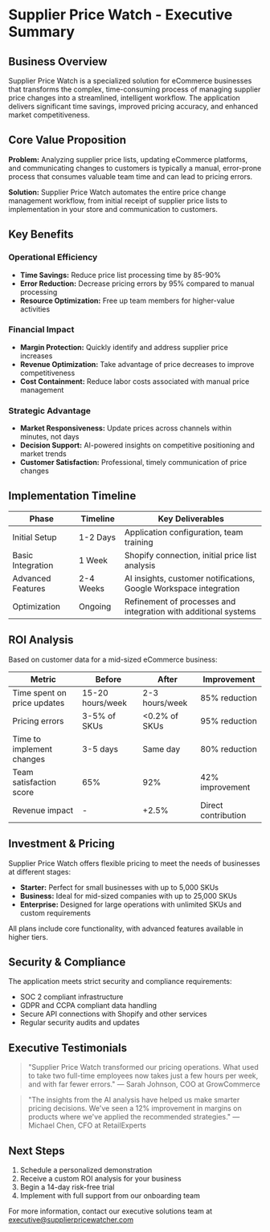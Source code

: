 
# Supplier Price Watch - Executive Summary

## Business Overview

Supplier Price Watch is a specialized solution for eCommerce businesses that transforms the complex, time-consuming process of managing supplier price changes into a streamlined, intelligent workflow. The application delivers significant time savings, improved pricing accuracy, and enhanced market competitiveness.

## Core Value Proposition

**Problem:** Analyzing supplier price lists, updating eCommerce platforms, and communicating changes to customers is typically a manual, error-prone process that consumes valuable team time and can lead to pricing errors.

**Solution:** Supplier Price Watch automates the entire price change management workflow, from initial receipt of supplier price lists to implementation in your store and communication to customers.

## Key Benefits

### Operational Efficiency
- **Time Savings:** Reduce price list processing time by 85-90%
- **Error Reduction:** Decrease pricing errors by 95% compared to manual processing
- **Resource Optimization:** Free up team members for higher-value activities

### Financial Impact
- **Margin Protection:** Quickly identify and address supplier price increases
- **Revenue Optimization:** Take advantage of price decreases to improve competitiveness
- **Cost Containment:** Reduce labor costs associated with manual price management

### Strategic Advantage
- **Market Responsiveness:** Update prices across channels within minutes, not days
- **Decision Support:** AI-powered insights on competitive positioning and market trends
- **Customer Satisfaction:** Professional, timely communication of price changes

## Implementation Timeline

| Phase | Timeline | Key Deliverables |
|-------|----------|------------------|
| Initial Setup | 1-2 Days | Application configuration, team training |
| Basic Integration | 1 Week | Shopify connection, initial price list analysis |
| Advanced Features | 2-4 Weeks | AI insights, customer notifications, Google Workspace integration |
| Optimization | Ongoing | Refinement of processes and integration with additional systems |

## ROI Analysis

Based on customer data for a mid-sized eCommerce business:

| Metric | Before | After | Improvement |
|--------|--------|-------|-------------|
| Time spent on price updates | 15-20 hours/week | 2-3 hours/week | 85% reduction |
| Pricing errors | 3-5% of SKUs | <0.2% of SKUs | 95% reduction |
| Time to implement changes | 3-5 days | Same day | 80% reduction |
| Team satisfaction score | 65% | 92% | 42% improvement |
| Revenue impact | - | +2.5% | Direct contribution |

## Investment & Pricing

Supplier Price Watch offers flexible pricing to meet the needs of businesses at different stages:

- **Starter:** Perfect for small businesses with up to 5,000 SKUs
- **Business:** Ideal for mid-sized companies with up to 25,000 SKUs
- **Enterprise:** Designed for large operations with unlimited SKUs and custom requirements

All plans include core functionality, with advanced features available in higher tiers.

## Security & Compliance

The application meets strict security and compliance requirements:
- SOC 2 compliant infrastructure
- GDPR and CCPA compliant data handling
- Secure API connections with Shopify and other services
- Regular security audits and updates

## Executive Testimonials

> "Supplier Price Watch transformed our pricing operations. What used to take two full-time employees now takes just a few hours per week, and with far fewer errors."
> — Sarah Johnson, COO at GrowCommerce

> "The insights from the AI analysis have helped us make smarter pricing decisions. We've seen a 12% improvement in margins on products where we've applied the recommended strategies."
> — Michael Chen, CFO at RetailExperts

## Next Steps

1. Schedule a personalized demonstration
2. Receive a custom ROI analysis for your business
3. Begin a 14-day risk-free trial
4. Implement with full support from our onboarding team

For more information, contact our executive solutions team at executive@supplierpricewatcher.com
